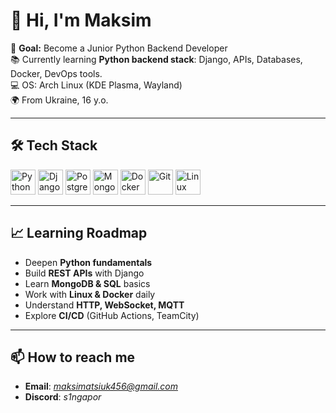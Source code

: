 # 👋 Hi, I'm Maksim  

🎯 **Goal:** Become a Junior Python Backend Developer  
📚 Currently learning **Python backend stack**: Django, APIs, Databases, Docker, DevOps tools.  
💻 OS: Arch Linux (KDE Plasma, Wayland)  
🌍 From Ukraine, 16 y.o.  

---

## 🛠 Tech Stack  

<p align="left">
  <img src="https://cdn.jsdelivr.net/gh/devicons/devicon/icons/python/python-original.svg" width="40" height="40" title="Python"/>
  <img src="https://cdn.jsdelivr.net/gh/devicons/devicon/icons/django/django-plain.svg" width="40" height="40" title="Django"/>
  <img src="https://cdn.jsdelivr.net/gh/devicons/devicon/icons/postgresql/postgresql-original.svg" width="40" height="40" title="PostgreSQL"/>
  <img src="https://cdn.jsdelivr.net/gh/devicons/devicon/icons/mongodb/mongodb-original.svg" width="40" height="40" title="MongoDB"/>
  <img src="https://cdn.jsdelivr.net/gh/devicons/devicon/icons/docker/docker-original.svg" width="40" height="40" title="Docker"/>
  <img src="https://cdn.jsdelivr.net/gh/devicons/devicon/icons/git/git-original.svg" width="40" height="40" title="Git"/>
  <img src="https://cdn.jsdelivr.net/gh/devicons/devicon/icons/linux/linux-original.svg" width="40" height="40" title="Linux"/>
</p>

---

## 📈 Learning Roadmap  
- Deepen **Python fundamentals**  
- Build **REST APIs** with Django  
- Learn **MongoDB & SQL** basics  
- Work with **Linux & Docker** daily  
- Understand **HTTP, WebSocket, MQTT**  
- Explore **CI/CD** (GitHub Actions, TeamCity)  

---

## 📫 How to reach me  
- **Email**: *maksimatsiuk456@gmail.com*
- **Discord**: *s1ngapor*
